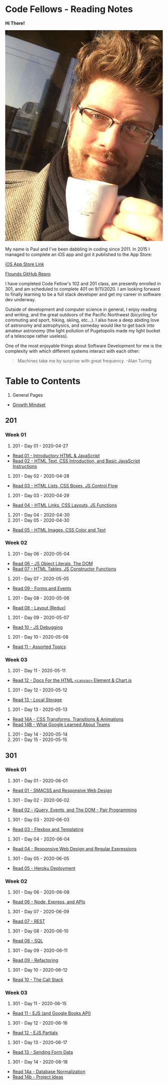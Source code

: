 # Code Fellows - Reading Notes

**Hi There!**

<img src="Images/HairAndEspresso.jpg">

My name is Paul and I've been dabbling in coding since 2011. In 2015 I managed to complete an iOS app and got it published to the App Store:

[iOS App Store Link](https://apps.apple.com/us/app/flounds/id1059196121 "iOS App Store - Flounds")

[Flounds GitHub Repro](https://github.com/paulmrest/Flounds)

I have completed Code Fellow's 102 and 201 class, am presently enrolled in 301, and am scheduled to complete 401 on 9/11/2020. I am looking forward to finally learning to be a full stack developer and get my career in software dev underway.

Outside of development and computer science in general, I enjoy reading and writing, and the great outdoors of the Pacific Northwest (bicycling for commuting and sport, hiking, skiing, etc...). I also have a deep abiding love of astronomy and astrophysics, and someday would like to get back into amateur astronomy (the light pollution of Pugetopolis made my light bucket of a telescope rather useless).

One of the most enjoyable things about Software Development for me is the complexity with which different systems interact with each other:

> Machines take me by surprise with great frequency.
> -Alan Turing


# Table to Contents

1. General Pages
* [Growth Mindset](./GeneralGuides/GrowthMindset.md)

## 201
### Week 01

1. 201 - Day 01 - 2020-04-27
* [Read 01 - Introductory HTML & JavaScript](CodeFellows-201/Day01-2020-04-27/Read01-IntroHTML+JS.md)
* [Read 02 - HTML Text, CSS Introduction, and Basic JavaScript Instructions](CodeFellows-201/Day01-2020-04-27/class-02.md)
1. 201 - Day 02 - 2020-04-28
* [Read 03 - HTML Lists, CSS Boxes, JS Control Flow](CodeFellows-201/Day02-2020-04-28/Read03-HTMLText+CSSBoxes+JSControlFlow.md)
1. 201 - Day 03 - 2020-04-29
* [Read 04 - HTML Links, CSS Layouts, JS Functions](CodeFellows-201/Day03-2020-04-29/class-04.md)
1. 201 - Day 04 - 2020-04-30
1. 201 - Day 05 - 2020-04-30
* [Read 05 - HTML Images, CSS Color and Text](CodeFellows-201/Day05-2020-05-01/class-05.md)

### Week 02

1. 201 - Day 06 - 2020-05-04
* [Read 06 - JS Object Literals, The DOM](CodeFellows-201/Day06-2020-05-04/class-06.md)
* [Read 07 - HTML Tables, JS Constructor Functions](CodeFellows-201/Day06-2020-05-04/class-07.md)
1. 201 - Day 07 - 2020-05-05
* [Read 09 - Forms and Events](CodeFellows-201/Day07-2020-05-05/class-09.md)
1. 201 - Day 08 - 2020-05-06
* [Read 08 - Layout (Redux)](CodeFellows-201/Day08-2020-05-06/class-08.md)
1. 201 - Day 09 - 2020-05-07
* [Read 10 - JS Debugging](CodeFellows-201/Day09-2020-05-07/class-10.md)
1. 201 - Day 10 - 2020-05-08
* [Read 11 - Assorted Topics](CodeFellows-201/Day10-2020-05-08/class-11.md)

### Week 03

1. 201 - Day 11 - 2020-05-11
* [Read 12 - Docs For the HTML `<canvas>` Element & Chart.js](CodeFellows-201/Day11-2020-05-11/class-12.md)
1. 201 - Day 12 - 2020-05-12
* [Read 13 - Local Storage](CodeFellows-201/Day12-2020-05-12/class-13.md)
1. 201 - Day 13 - 2020-05-13
* [Read 14A - CSS Transforms, Transitions & Animations](CodeFellows-201/Day13-2020-05-13/class-14.md)
* [Read 14B - What Google Learned About Teams](CodeFellows-201/Day13-2020-05-13/class-15.md)
1. 201 - Day 14 - 2020-05-14
1. 201 - Day 15 - 2020-05-15

## 301
### Week 01

1. 301 - Day 01 - 2020-06-01
* [Read 01 - SMACSS and Responsive Web Design](CodeFellows-301/Read01-SMACSS_ResponsiveWebDesign.md)
1. 301 - Day 02 - 2020-06-02
* [Read 02 - jQuery, Events, and The DOM - Pair Programming](CodeFellows-301/Read02-jQuery_PairProgramming.md)
1. 301 - Day 03 - 2020-06-03
* [Read 03 - Flexbox and Templating](CodeFellows-301/Read03-Flexbox_Templating.md)
1. 301 - Day 04 - 2020-06-04
* [Read 04 - Responsive Web Design and Regular Expressions](CodeFellows-301/Read04-RWD_RegExr.md)
1. 301 - Day 05 - 2020-06-05
* [Read 05 - Heroku Deployment](CodeFellows-301/Read05-Heroku.md)

### Week 02

1. 301 - Day 06 - 2020-06-08
* [Read 06 - Node, Express, and APIs](CodeFellows-301/Read06-Node.md)
1. 301 - Day 07 - 2020-06-09
* [Read 07 - REST](CodeFellows-301/Read07-REST.md)
1. 301 - Day 08 - 2020-06-10
* [Read 08 - SQL](CodeFellows-301/Read08-SQL.md)
1. 301 - Day 09 - 2020-06-11
* [Read 09 - Refactoring](CodeFellows-301/Read09-Refactoring.md)
1. 301 - Day 10 - 2020-06-12
* [Read 10 - The Call Stack](CodeFellows-301/Read10-TheCallStack.md)

### Week 03

1. 301 - Day 11 - 2020-06-15
* [Read 11 - EJS (and Google Books API)](CodeFellows-301/Read11-EJS_GoogleBooksAPI.md)
1. 301 - Day 12 - 2020-06-16
* [Read 12 - EJS Partials](CodeFellows-301/Read12-EJS_Partials.md)
1. 301 - Day 13 - 2020-06-17
* [Read 13 - Sending Form Data](CodeFellows-301/Read13-SendingFormData.md)
1. 301 - Day 14 - 2020-06-18
* [Read 14a - Database Normalization](CodeFellows-301/Read14b-DataBase_Normalization.md)
* [Read 14b - Project Ideas](CodeFellows-301/Read14b-ProjectIdeas.md)